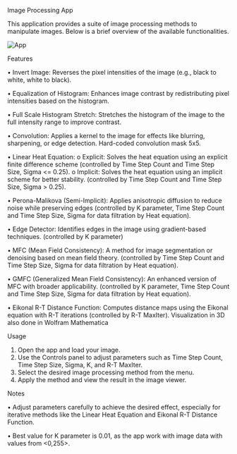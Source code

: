 Image Processing App 

This application provides a suite of image processing methods to manipulate images. 
Below is a brief overview of the available functionalities. 

![App](https://github.com/user-attachments/assets/adde0cfe-f4bf-4841-93a2-4e9b2a8f7731)

Features 

• Invert Image: Reverses the pixel intensities of the image (e.g., black to white, white 
to black). 

• Equalization of Histogram: Enhances image contrast by redistributing pixel 
intensities based on the histogram. 

• Full Scale Histogram Stretch: Stretches the histogram of the image to the full 
intensity range to improve contrast. 

• Convolution: Applies a kernel to the image for effects like blurring, sharpening, or 
edge detection. Hard-coded convolution mask 5x5.

• Linear Heat Equation: 
    o Explicit: Solves the heat equation using an explicit finite difference scheme 
      (controlled by Time Step Count and Time Step Size, Sigma <= 0.25). 
    o Implicit: Solves the heat equation using an implicit scheme for better 
      stability. (controlled by Time Step Count and Time Step Size, Sigma > 0.25). 

• Perona-Malikova (Semi-Implicit): Applies anisotropic diffusion to reduce noise 
while preserving edges (controlled by K parameter, Time Step Count and Time Step 
Size, Sigma for data filtration by Heat equation). 

• Edge Detector: Identifies edges in the image using gradient-based techniques. 
(controlled by K parameter) 

• MFC (Mean Field Consistency): A method for image segmentation or denoising 
based on mean field theory. (controlled by Time Step Count and Time Step Size, 
Sigma for data filtration by Heat equation). 

• GMFC (Generalized Mean Field Consistency): An enhanced version of MFC with 
broader applicability. (controlled by K parameter, Time Step Count and Time Step 
Size, Sigma for data filtration by Heat equation). 

• Eikonal R-T Distance Function: Computes distance maps using the Eikonal 
equation with R-T iterations (controlled by R-T MaxIter). Visualization in 3D also done in Wolfram Mathematica 

Usage 

1. Open the app and load your image. 
2. Use the Controls panel to adjust parameters such as Time Step Count, Time Step 
Size, Sigma, K, and R-T MaxIter. 
3. Select the desired image processing method from the menu. 
4. Apply the method and view the result in the image viewer. 

Notes 

• Adjust parameters carefully to achieve the desired effect, especially for iterative 
methods like the Linear Heat Equation and Eikonal R-T Distance Function. 

• Best value for K parameter is 0.01, as the app work with image data with values from 
<0,255>.  
